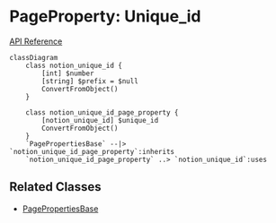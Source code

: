 # PageProperty: Unique_id

[API Reference](https://developers.notion.com/reference/page-property-values#unique-id)

```mermaid
classDiagram
    class notion_unique_id {
        [int] $number
        [string] $prefix = $null
        ConvertFromObject()
    }

    class notion_unique_id_page_property {
        [notion_unique_id] $unique_id
        ConvertFromObject()
    }
    `PagePropertiesBase` --|> `notion_unique_id_page_property`:inherits
    `notion_unique_id_page_property` ..> `notion_unique_id`:uses
```

## Related Classes

- [PagePropertiesBase](./00_pp_base.md)
